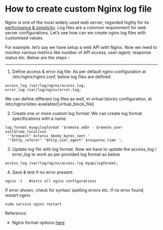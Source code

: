 # How to create custom Nginx log file
Nginx is one of the most widely used web server, regarded highly for its <u>performance & simplicity</u>. Log files are a common requirement for web server configurations. Let’s see how can we create nginx log files with customised values.

For example. let’s say we have setup a web API with Nginx. Now we need to monitor various metrics like number of API access, user-agent, response status etc. Below are the steps -

---

1. Define access & error log file: As per default nginx configuration at /etc/nginx/nginx.conf, below log files are defined
```
access_log /var/log/nginx/access.log;
error_log /var/log/nginx/error.log;
```
We can define different log files as well, in virtual blocks configuration, at /etc/nginx/sites-available/[virtual_block_file]

2. Create one or more custom log format: We can create log format specifications with a name.
```
log_format myapilogformat '$remote_addr - $remote_user xxx[$time_local]xxx '
 '"$request" $status $body_bytes_sent '
 '"$http_referer" "$http_user_agent" $response_time ';
 ```
 
 3. Update log file with log format: Now we have to update the access_log / error_log to work as per provided log format as below
 ```
 access_log /var/log/nginx/access.log myapilogformat;
 ```
 
 4. Save & test if no error present:
 ```
 nginx -t   #tests all nginx configurations
 ```
 If error shown, check for syntax/ spelling errors etc. If no error found, restart nginx
 ```
 sudo service nginx restart
 ```
 
 Reference:
 - Nginx format options [here](http://nginx.org/en/docs/http/ngx_http_log_module.html)
